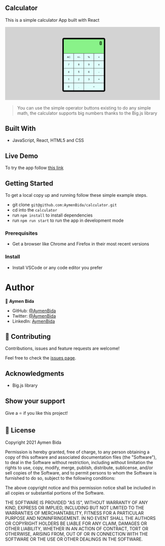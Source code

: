 ## Calculator

This is a simple calculator App built with React

![screenshot](./public/screenshot.png)

> You can use the simple operator buttons existing to do any simple math, the calculator supports big numbers thanks to the Big.js library

## Built With 

- JavaScript, React, HTML5 and CSS

## Live Demo

To try the app follow [this link](https://bida-calculator.herokuapp.com/)

## Getting Started

To get a local copy up and running follow these simple example steps.

- git clone `git@github.com:AymenBida/calculator.git`
- cd into the `calculator`
- run `npm install` to install dependencies
- run `npm run start` to run the app in development mode

### Prerequisites

- Get a browser like Chrome and Firefox in their most recent versions

### Install

- Install VSCode or any code editor you prefer

# Author

👤 **Aymen Bida**

- GitHub: [@AymenBida](https://github.com/AymenBida)
- Twitter: [@AymenBida](https://twitter.com/AymenBida)
- LinkedIn: [AymenBida](https://www.linkedin.com/in/aymenbida/)

## 🤝 Contributing

Contributions, issues and feature requests are welcome!

Feel free to check the [issues page](https://github.com/AymenBida/calculator/issues).

## Acknowledgments

- Big.js library

## Show your support

Give a ⭐️ if you like this project!

## 📝 License

Copyright 2021 Aymen Bida

Permission is hereby granted, free of charge, to any person obtaining a copy of this software and associated documentation files (the "Software"), to deal in the Software without restriction, including without limitation the rights to use, copy, modify, merge, publish, distribute, sublicense, and/or sell copies of the Software, and to permit persons to whom the Software is furnished to do so, subject to the following conditions:

The above copyright notice and this permission notice shall be included in all copies or substantial portions of the Software.

THE SOFTWARE IS PROVIDED "AS IS", WITHOUT WARRANTY OF ANY KIND, EXPRESS OR IMPLIED, INCLUDING BUT NOT LIMITED TO THE WARRANTIES OF MERCHANTABILITY, FITNESS FOR A PARTICULAR PURPOSE AND NONINFRINGEMENT. IN NO EVENT SHALL THE AUTHORS OR COPYRIGHT HOLDERS BE LIABLE FOR ANY CLAIM, DAMAGES OR OTHER LIABILITY, WHETHER IN AN ACTION OF CONTRACT, TORT OR OTHERWISE, ARISING FROM, OUT OF OR IN CONNECTION WITH THE SOFTWARE OR THE USE OR OTHER DEALINGS IN THE SOFTWARE.
